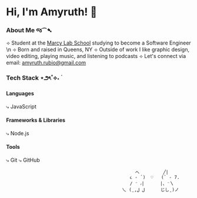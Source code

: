 # Hi, I'm Amyruth! 👋

### About Me જ⁀➴
⟢ Student at the [Marcy Lab School](https://www.marcylabschool.org/) studying to become a Software Engineer \n
⟢ Born and raised in Queens, NY
⟢ Outside of work I like graphic design, video editing, playing music, and listening to podcasts
⟢ Let's connect via email: amyruth.rubio@gmail.com

### Tech Stack ⋆౨ৎ˚⟡˖ ࣪

#### Languages
⤷ JavaScript

#### Frameworks & Libraries
⤷ Node.js

#### Tools
⤷ Git
⤷ GitHub


                                                     へ         ╱| 
                                                   ૮ - ՛)  ♡   (` - 7.   
                                                   / ⁻ ៸|      |、⁻〵
                                                乀 (ˍ,ل ل      じしˍ)ノ        